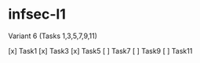 # infsec-l1

Variant 6 (Tasks 1,3,5,7,9,11)

[x] Task1
[x] Task3
[x] Task5
[ ] Task7
[ ] Task9
[ ] Task11
